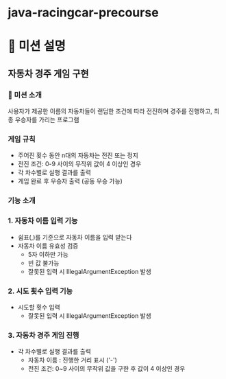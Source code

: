 # java-racingcar-precourse

# 🎯 미션 설명

##  자동차 경주 게임 구현

### 📝 미션 소개

사용자가 제공한 이름의 자동차들이 랜덤한 조건에 따라 전진하며 경주를 진행하고, 최종 우승자를 가리는 프로그램

### 게임 규칙

- 주어진 횟수 동안 n대의 자동차는 전진 또는 정지
- 전진 조건: 0-9 사이의 무작위 값이 4 이상인 경우
- 각 차수별로 실행 결과를 출력
- 게임 완료 후 우승자 출력 (공동 우승 가능)

### 기능 소개

### 1. 자동차 이름 입력 기능

- 쉼표(,)를 기준으로 자동차 이름을 입력 받는다
- 자동차 이름 유효성 검증
  - 5자 이하만 가능
  - 빈 값 불가능
  - 잘못된 입력 시 IllegalArgumentException 발생

### 2. 시도 횟수 입력 기능

- 시도할 횟수 입력
  - 잘못된 입력 시 IllegalArgumentException 발생

### 3. 자동차 경주 게임 진행

- 각 차수별로 실행 결과를 출력
  - 자동차 이름 : 진행한 거리 표시 ('-')
  - 전진 조건: 0~9 사이의 무작위 값을 구한 후 값이 4 이상인 경우
